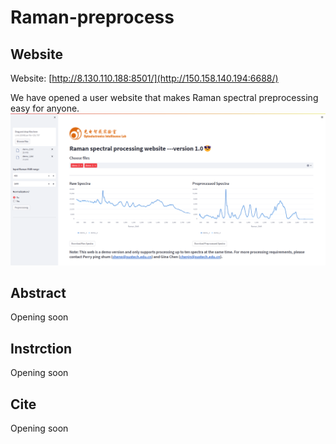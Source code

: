 # Raman-preprocess

## Website
Website: [http://8.130.110.188:8501/](http://150.158.140.194:6688/)

We have opened a user website that makes Raman spectral preprocessing easy for anyone.
![Alt text](./pictures/web.png)

## Abstract
Opening soon

## Instrction
Opening soon

## Cite
Opening soon
